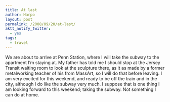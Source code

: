 ```yaml
---
title: At last
author: Harpo
layout: post
permalink: /2008/09/20/at-last/
aktt_notify_twitter:
  - yes
tags:
  - travel
---
```

We are about to arrive at Penn Station, where I will take the subway to the apartment I&#8217;m staying at. My father has told me I should stop at the Jersey Transit waiting room to look at the sculpture there, as it as made by a former metalworking teacher of his from MassArt, so I will do that before leaving. I am very excited for this weekend, and ready to be off the train and in the city, although I do like the subway very much. I suppose that is one thing I am looking forward to this weekend; taking the subway. Not something I can do at home.